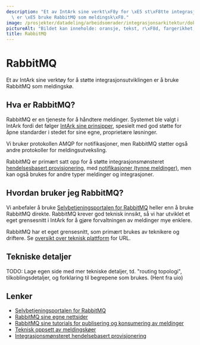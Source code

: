 ```yaml
---
description: "Et av IntArk sine verkt\xF8y for \xE5 st\xF8tte integrasjonsutviklingen\
  \ er \xE5 bruke RabbitMQ som meldingsk\xF8."
image: /prosjekter/datadeling/arbeidsomrader/integrasjonsarkitektur/dokumentasjon/img/rabbitmq-logo.png
pictureAlt: "Bildet kan inneholde: oransje, tekst, r\xF8d, fargerikhet, linje."
title: RabbitMQ
---
```


# RabbitMQ

Et av IntArk sine verktøy for å støtte integrasjonsutviklingen er å bruke RabbitMQ som meldingskø.

## Hva er RabbitMQ?


RabbitMQ er en tjeneste for å håndtere meldinger. Systemet ble valgt i IntArk fordi det følger [IntArk sine prinsipper](/docs/datadeling/prinsippene), spesielt med god støtte for åpne standarder i stedet for sine egne, proprietære løsninger.


Vi bruker protokollen AMQP for notifikasjoner, men RabbitMQ støtter også andre protokoller for meldingsutveksling.


RabbitMQ er primært satt opp for å støtte integrasjonsmønsteret [hendelsesbasert provisjonering](/docs/datadeling/god-praksis/integrasjonsmonster/hendelsesbasert), med [notifikasjoner (tynne meldinger)](/docs/datadeling/god-praksis/notifikasjonsdesign), men kan også brukes for andre typer meldinger og integrasjoner.


## Hvordan bruker jeg RabbitMQ?


Vi anbefaler å bruke [Selvbetjeningsportalen for RabbitMQ](/docs/datadeling/teknisk-plattform/brom) heller enn å bruke RabbitMQ direkte. RabbitMQ krever god teknisk innsikt, så vi har utviklet et eget grensesnitt i IntArk for å gjøre forvaltningen av meldinger mye enklere.


RabbitMQ har et eget grensesnitt, som primært brukes av teknikere og driftere. Se [oversikt over teknisk plattform](/docs/datadeling/teknisk-plattform/oversikt) for URL.


## Tekniske detaljer


TODO: Lage egen side med mer tekniske detaljer, td. "routing topologi", tilkoblingsdetaljer, og forklaring til begrepene som brukes. (Hent fra uio)


## Lenker


* [Selvbetjeningsportalen for RabbitMQ](/docs/datadeling/teknisk-plattform/brom)
* [RabbitMQ sine egne nettsider](https://www.rabbitmq.com/)
* [RabbitMQ sine tutorials for publisering og konsumering av meldinger](https://www.rabbitmq.com/getstarted.html)
* [Teknisk oppsett av meldingskøer](/docs/datadeling/teknisk-plattform/mq-oppsett)
* [Integrasjonsmønsteret hendelsebasert provisjonering](/docs/datadeling/god-praksis/integrasjonsmonster/hendelsesbasert)

